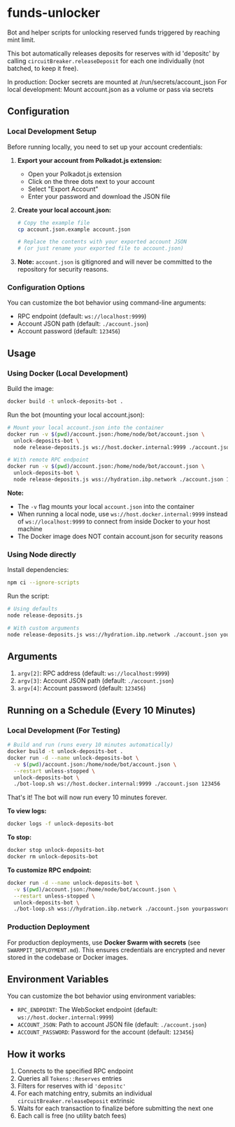 # funds-unlocker
Bot and helper scripts for unlocking reserved funds triggered by reaching mint limit.

This bot automatically releases deposits for reserves with id 'depositc' by calling `circuitBreaker.releaseDeposit` for each one individually (not batched, to keep it free).

In production: Docker secrets are mounted at /run/secrets/account_json
For local development: Mount account.json as a volume or pass via secrets


## Configuration

### Local Development Setup

Before running locally, you need to set up your account credentials:

1. **Export your account from Polkadot.js extension:**
   - Open your Polkadot.js extension
   - Click on the three dots next to your account
   - Select "Export Account"
   - Enter your password and download the JSON file

2. **Create your local account.json:**
   ```bash
   # Copy the example file
   cp account.json.example account.json

   # Replace the contents with your exported account JSON
   # (or just rename your exported file to account.json)
   ```

3. **Note:** `account.json` is gitignored and will never be committed to the repository for security reasons.

### Configuration Options

You can customize the bot behavior using command-line arguments:

- RPC endpoint (default: `ws://localhost:9999`)
- Account JSON path (default: `./account.json`)
- Account password (default: `123456`)

## Usage

### Using Docker (Local Development)

Build the image:
```bash
docker build -t unlock-deposits-bot .
```

Run the bot (mounting your local account.json):
```bash
# Mount your local account.json into the container
docker run -v $(pwd)/account.json:/home/node/bot/account.json \
  unlock-deposits-bot \
  node release-deposits.js ws://host.docker.internal:9999 ./account.json 123456

# With remote RPC endpoint
docker run -v $(pwd)/account.json:/home/node/bot/account.json \
  unlock-deposits-bot \
  node release-deposits.js wss://hydration.ibp.network ./account.json 123456
```

**Note:**
- The `-v` flag mounts your local `account.json` into the container
- When running a local node, use `ws://host.docker.internal:9999` instead of `ws://localhost:9999` to connect from inside Docker to your host machine
- The Docker image does NOT contain account.json for security reasons

### Using Node directly

Install dependencies:
```bash
npm ci --ignore-scripts
```

Run the script:
```bash
# Using defaults
node release-deposits.js

# With custom arguments
node release-deposits.js wss://hydration.ibp.network ./account.json yourpassword
```

## Arguments

1. `argv[2]`: RPC address (default: `ws://localhost:9999`)
2. `argv[3]`: Account JSON path (default: `./account.json`)
3. `argv[4]`: Account password (default: `123456`)

## Running on a Schedule (Every 10 Minutes)

### Local Development (For Testing)

```bash
# Build and run (runs every 10 minutes automatically)
docker build -t unlock-deposits-bot .
docker run -d --name unlock-deposits-bot \
  -v $(pwd)/account.json:/home/node/bot/account.json \
  --restart unless-stopped \
  unlock-deposits-bot \
  ./bot-loop.sh ws://host.docker.internal:9999 ./account.json 123456
```

That's it! The bot will now run every 10 minutes forever.

**To view logs:**
```bash
docker logs -f unlock-deposits-bot
```

**To stop:**
```bash
docker stop unlock-deposits-bot
docker rm unlock-deposits-bot
```

**To customize RPC endpoint:**
```bash
docker run -d --name unlock-deposits-bot \
  -v $(pwd)/account.json:/home/node/bot/account.json \
  --restart unless-stopped \
  unlock-deposits-bot \
  ./bot-loop.sh wss://hydration.ibp.network ./account.json yourpassword
```

### Production Deployment

For production deployments, use **Docker Swarm with secrets** (see `SWARMPIT_DEPLOYMENT.md`).
This ensures credentials are encrypted and never stored in the codebase or Docker images.


## Environment Variables

You can customize the bot behavior using environment variables:
- `RPC_ENDPOINT`: The WebSocket endpoint (default: `ws://host.docker.internal:9999`)
- `ACCOUNT_JSON`: Path to account JSON file (default: `./account.json`)
- `ACCOUNT_PASSWORD`: Password for the account (default: `123456`)

## How it works

1. Connects to the specified RPC endpoint
2. Queries all `Tokens::Reserves` entries
3. Filters for reserves with id `'depositc'`
4. For each matching entry, submits an individual `circuitBreaker.releaseDeposit` extrinsic
5. Waits for each transaction to finalize before submitting the next one
6. Each call is free (no utility batch fees)
